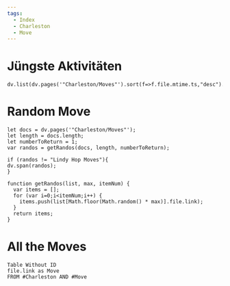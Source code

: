 ```yaml
---
tags:
  - Index
  - Charleston
  - Move
---
```

# Jüngste Aktivitäten
```dataviewjs
dv.list(dv.pages('"Charleston/Moves"').sort(f=>f.file.mtime.ts,"desc").limit(3).file.link)
```
# Random Move
```dataviewjs
let docs = dv.pages('"Charleston/Moves"');
let length = docs.length;
let numberToReturn = 1;
var randos = getRandos(docs, length, numberToReturn);

if (randos != "Lindy Hop Moves"){
dv.span(randos);
} 

function getRandos(list, max, itemNum) {
  var items = [];
  for (var i=0;i<itemNum;i++) {
    items.push(list[Math.floor(Math.random() * max)].file.link);
  }
  return items;
}
```

# All the Moves

```dataview
Table Without ID
file.link as Move
FROM #Charleston AND #Move

```
